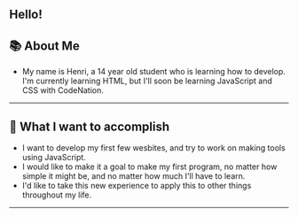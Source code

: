 
Hello!
-----------
📚 About Me
-----------

<!---
Henrit14/Henrit14 is a ✨ special ✨ repository because its `README.md` (this file) appears on your GitHub profile.
You can click the Preview link to take a look at your changes.
--->
- My name is Henri, a 14 year old student who is learning how to develop. I'm currently learning HTML, but I'll soon be learning JavaScript and CSS with CodeNation.
- ---------------------------
🤔 What I want to accomplish
-----------------------------
- I want to develop my first few wesbites, and try to work on making tools using JavaScript.
- I would like to make it a goal to make my first program, no matter how simple it might be, and no matter how much I'll have to learn.
- I'd like to take this new experience to apply this to other things throughout my life.
-----------------------------
